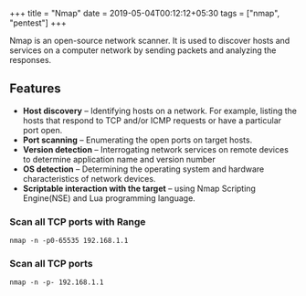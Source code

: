 +++
title = "Nmap"
date = 2019-05-04T00:12:12+05:30
tags = ["nmap", "pentest"]
+++

Nmap is an open-source network scanner. It is used to discover hosts and services on a computer network by sending packets and analyzing the responses.
## Features
* **Host discovery** – Identifying hosts on a network. For example, listing the hosts that respond to TCP and/or ICMP requests or have a particular port open.
* **Port scanning** – Enumerating the open ports on target hosts.
* **Version detection** – Interrogating network services on remote devices to determine application name and version number
* **OS detection** – Determining the operating system and hardware characteristics of network devices.
* **Scriptable interaction with the target** – using Nmap Scripting Engine(NSE) and Lua programming language.


### Scan all TCP ports with Range
```
nmap -n -p0-65535 192.168.1.1
```

### Scan all TCP ports
```
nmap -n -p- 192.168.1.1
```